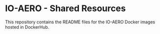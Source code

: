 # IO-AERO - Shared Resources

This repository contains the README files for the IO-AERO Docker images hosted in DockerHub.